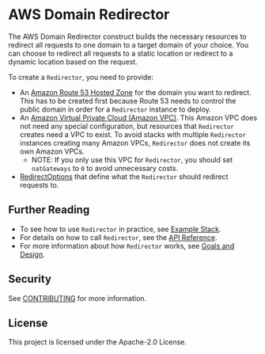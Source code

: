 # AWS Domain Redirector

The AWS Domain Redirector construct
builds the necessary resources
to redirect all requests to one domain
to a target domain of your choice.
You can choose to redirect all requests to a static location
or redirect to a dynamic location based on the request.

To create a `Redirector`, you need to provide:

- An [Amazon Route 53 Hosted Zone](https://docs.aws.amazon.com/cdk/api/latest/docs/@aws-cdk_aws-route53.HostedZone.html)
  for the domain you want to redirect.
  This has to be created first because Route 53 needs to control the public domain
  in order for a `Redirector` instance to deploy.
- An [Amazon Virtual Private Cloud (Amazon VPC)](https://docs.aws.amazon.com/cdk/api/latest/docs/@aws-cdk_aws-ec2.Vpc.html).
  This Amazon VPC does not need any special configuration,
  but resources that `Redirector` creates need a VPC to exist.
  To avoid stacks with multiple `Redirector` instances creating many Amazon VPCs,
  `Redirector` does not create its own Amazon VPCs.
    - NOTE: If you only use this VPC for `Redirector`,
      you should set `natGateways` to `0`
      to avoid unnecessary costs.
- [RedirectOptions](https://docs.aws.amazon.com/cdk/api/latest/docs/@aws-cdk_aws-elasticloadbalancingv2.RedirectOptions.html)
  that define what the `Redirector` should redirect requests to.

## Further Reading

- To see how to use `Redirector` in practice,
  see [Example Stack](./docs/example.md).
- For details on how to call `Redirector`,
  see the [API Reference](./API.md).
- For more information about how `Redirector` works,
  see [Goals and Design](./docs/design.md).

## Security

See [CONTRIBUTING](CONTRIBUTING.md#security-issue-notifications) for more information.

## License

This project is licensed under the Apache-2.0 License.

